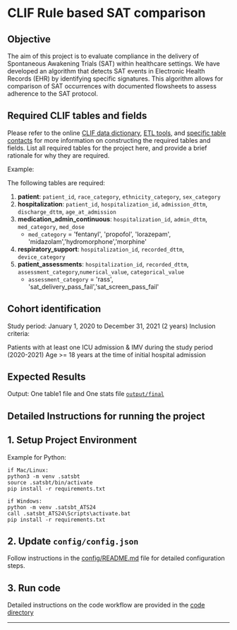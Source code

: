 # CLIF Rule based SAT comparison

## Objective

The aim of this project is to evaluate compliance in the delivery of Spontaneous Awakening Trials (SAT) within healthcare settings. We have developed an algorithm that detects SAT events in Electronic Health Records (EHR) by identifying specific signatures. This algorithm allows for comparison of SAT occurrences with documented flowsheets to assess adherence to the SAT protocol.

## Required CLIF tables and fields

Please refer to the online [CLIF data dictionary](https://clif-consortium.github.io/website/data-dictionary.html), [ETL tools](https://github.com/clif-consortium/CLIF/tree/main/etl-to-clif-resources), and [specific table contacts](https://github.com/clif-consortium/CLIF?tab=readme-ov-file#relational-clif) for more information on constructing the required tables and fields. List all required tables for the project here, and provide a brief rationale for why they are required.

Example:

The following tables are required:

1. **patient**: `patient_id`, `race_category`, `ethnicity_category`, `sex_category`
2. **hospitalization**: `patient_id`, `hospitalization_id`, `admission_dttm`, `discharge_dttm`, `age_at_admission`
3. **medication_admin_continuous**: `hospitalization_id`, `admin_dttm`, `med_category`, `med_dose`
   - `med_category` = 'fentanyl', 'propofol', 'lorazepam', 'midazolam','hydromorphone','morphine'
4. **respiratory_support**: `hospitalization_id`, `recorded_dttm`, `device_category`
5. **patient_assessments**: `hospitalization_id`, `recorded_dttm`, `assessment_category`,`numerical_value`, `categorical_value`
   - `assessment_category` = 'rass', 'sat_delivery_pass_fail','sat_screen_pass_fail'

## Cohort identification

Study period: January 1, 2020 to December 31, 2021 (2 years) Inclusion criteria:

Patients with at least one ICU admission & IMV during the study period (2020-2021)
Age >= 18 years at the time of initial hospital admission

## Expected Results

Output: One table1 file and One stats file [`output/final`](../output/README.md)

## Detailed Instructions for running the project

## 1. Setup Project Environment

Example for Python:

```
if Mac/Linux:
python3 -m venv .satsbt
source .satsbt/bin/activate
pip install -r requirements.txt

if Windows:
python -m venv .satsbt_ATS24
call .satsbt_ATS24\Scripts\activate.bat
pip install -r requirements.txt
```

## 2. Update `config/config.json`

Follow instructions in the [config/README.md](config/README.md) file for detailed configuration steps.

## 3. Run code

Detailed instructions on the code workflow are provided in the [code directory](code/README.md)

---

